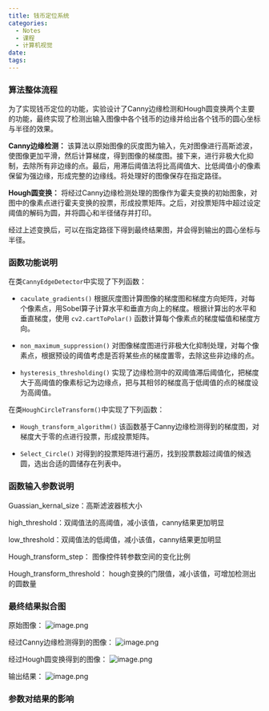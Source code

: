 ```yaml
---
title: 钱币定位系统
categories:
  - Notes
  - 课程
  - 计算机视觉
date:
tags:
---
```

### 算法整体流程
为了实现钱币定位的功能，实验设计了Canny边缘检测和Hough圆变换两个主要的功能，最终实现了检测出输入图像中各个钱币的边缘并给出各个钱币的圆心坐标与半径的效果。

**Canny边缘检测：**
该算法以原始图像的灰度图为输入，先对图像进行高斯滤波，使图像更加平滑，然后计算梯度，得到图像的梯度图。接下来，进行非极大化抑制，去除所有非边缘的点。最后，用滞后阈值法将比高阈值大、比低阈值小的像素保留为强边缘，形成完整的边缘线。将处理好的图像保存在指定路径。

**Hough圆变换：**
将经过Canny边缘检测处理的图像作为霍夫变换的初始图象，对图中的像素点进行霍夫变换的投票，形成投票矩阵。之后，对投票矩阵中超过设定阈值的解码为圆，并将圆心和半径储存并打印。

经过上述变换后，可以在指定路径下得到最终结果图，并会得到输出的圆心坐标与半径。

### 函数功能说明
在类`CannyEdgeDetector`中实现了下列函数：

- `caculate_gradients()`
根据灰度图计算图像的梯度图和梯度方向矩阵，对每个像素点，用Sobel算子计算水平和垂直方向上的梯度。根据计算出的水平和垂直梯度，使用 `cv2.cartToPolar()` 函数计算每个像素点的梯度幅值和梯度方向。

- `non_maximum_suppression()`
对图像梯度图进行非极大化抑制处理，对每个像素点，根据预设的阈值考虑是否将某些点的梯度置零，去除这些非边缘的点。

- `hysteresis_thresholding()`
实现了边缘检测中的双阈值滞后阈值化，把梯度大于高阈值的像素标记为边缘点，把与其相邻的梯度高于低阈值的点的梯度设为高阈值。


在类`HoughCircleTransform()`中实现了下列函数：

- `Hough_transform_algorithm()`
该函数基于Canny边缘检测得到的梯度图，对梯度大于零的点进行投票，形成投票矩阵。

- `Select_Circle()`
对得到的投票矩阵进行遍历，找到投票数超过阈值的候选圆，选出合适的圆储存在列表中。

### 函数输入参数说明
Guassian_kernal_size：高斯滤波器核大小

high_threshold：双阈值法的高阈值，减小该值，canny结果更加明显

low_threshold：双阈值法的低阈值，减小该值，canny结果更加明显

Hough_transform_step： 图像控件转参数空间的变化比例

Hough_transform_threshold： hough变换的门限值，减小该值，可增加检测出的圆数量

### 最终结果拟合图
原始图像：
![image.png](https://cdn.jsdelivr.net/gh/zhengyangWang1/image@main/img/20240402114130.png)

经过Canny边缘检测得到的图像：
![image.png](https://cdn.jsdelivr.net/gh/zhengyangWang1/image@main/img/20240402114026.png)

经过Hough圆变换得到的图像：
![image.png](https://cdn.jsdelivr.net/gh/zhengyangWang1/image@main/img/20240402114103.png)

输出结果：
![image.png](https://cdn.jsdelivr.net/gh/zhengyangWang1/image@main/img/20240402114249.png)

### 参数对结果的影响

